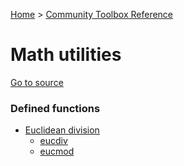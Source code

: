 [Home](/README.md) > [Community Toolbox Reference](/Docs/Reference/Reference.md)

# Math utilities

[Go to source](/Community%20Toolbox/scripts/utils_CommunityToolboxMath/utils_CommunityToolboxMath.gml)

### Defined functions

- [Euclidean division](/Docs/Reference/Groups/MethUtils_Euclidean.md)
    - [eucdiv](/Docs/Reference/Functions/eucdiv.md)
    - [eucmod](/Docs/Reference/Functions/eucmod.md)
